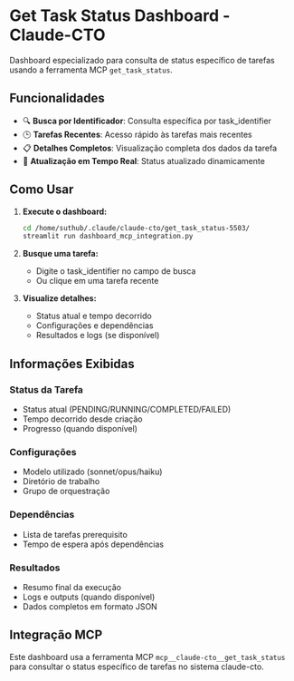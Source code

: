 # Get Task Status Dashboard - Claude-CTO

Dashboard especializado para consulta de status específico de tarefas usando a ferramenta MCP `get_task_status`.

## Funcionalidades

- 🔍 **Busca por Identificador**: Consulta específica por task_identifier
- 🕒 **Tarefas Recentes**: Acesso rápido às tarefas mais recentes
- 📋 **Detalhes Completos**: Visualização completa dos dados da tarefa
- 🔄 **Atualização em Tempo Real**: Status atualizado dinamicamente

## Como Usar

1. **Execute o dashboard:**
   ```bash
   cd /home/suthub/.claude/claude-cto/get_task_status-5503/
   streamlit run dashboard_mcp_integration.py
   ```

2. **Busque uma tarefa:**
   - Digite o task_identifier no campo de busca
   - Ou clique em uma tarefa recente

3. **Visualize detalhes:**
   - Status atual e tempo decorrido
   - Configurações e dependências
   - Resultados e logs (se disponível)

## Informações Exibidas

### Status da Tarefa
- Status atual (PENDING/RUNNING/COMPLETED/FAILED)
- Tempo decorrido desde criação
- Progresso (quando disponível)

### Configurações
- Modelo utilizado (sonnet/opus/haiku)
- Diretório de trabalho
- Grupo de orquestração

### Dependências
- Lista de tarefas prerequisito
- Tempo de espera após dependências

### Resultados
- Resumo final da execução
- Logs e outputs (quando disponível)
- Dados completos em formato JSON

## Integração MCP

Este dashboard usa a ferramenta MCP `mcp__claude-cto__get_task_status` para consultar o status específico de tarefas no sistema claude-cto.
